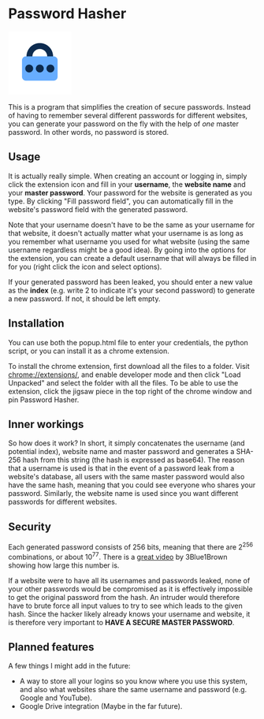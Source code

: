 # Password Hasher

![password hasher logo](images/icon128.png "Password Hasher")

This is a program that simplifies the creation of secure passwords. Instead of having to remember several different passwords for different websites, you can generate your password on the fly with the help of *one* master password. In other words, no password is stored.

## Usage

It is actually really simple. When creating an account or logging in, simply click the extension icon and fill in your **username**, the **website name** and your **master password**. Your password for the website is generated as you type. By clicking "Fill password field", you can automatically fill in the website's password field with the generated password.

Note that your username doesn't have to be the same as your username for that website, it doesn't actually matter what your username is as long as you remember what username you used for what website (using the same username regardless might be a good idea). By going into the options for the extension, you can create a default username that will always be filled in for you (right click the icon and select options).

If your generated password has been leaked, you should enter a new value as the **index** (e.g. write 2 to indicate it's your second password) to generate a new password. If not, it should be left empty.

## Installation

You can use both the popup.html file to enter your credentials, the python script, or you can install it as a chrome extension.

To install the chrome extension, first download all the files to a folder. Visit [chrome://extensions/](chrome://extensions/), and enable developer mode and then click "Load Unpacked" and select the folder with all the files. To be able to use the extension, click the jigsaw piece in the top right of the chrome window and pin Password Hasher.

## Inner workings

So how does it work? In short, it simply concatenates the username (and potential index), website name and master password and generates a SHA-256 hash from this string (the hash is expressed as base64). The reason that a username is used is that in the event of a password leak from a website's database, all users with the same master password would also have the same hash, meaning that you could see everyone who shares your password. Similarly, the website name is used since you want different passwords for different websites.

## Security

Each generated password consists of 256 bits, meaning that there are 2<sup>256</sup> combinations, or about 10<sup>77</sup>. There is a [great video](https://www.youtube.com/watch?v=S9JGmA5_unY) by 3Blue1Brown showing how large this number is.

If a website were to have all its usernames and passwords leaked, none of your other passwords would be compromised as it is effectively impossible to get the original password from the hash. An intruder would therefore have to brute force all input values to try to see which leads to the given hash. Since the hacker likely already knows your username and website, it is therefore very important to **HAVE A SECURE MASTER PASSWORD**.

## Planned features

A few things I might add in the future:

* A way to store all your logins so you know where you use this system, and also what websites share the same username and password (e.g. Google and YouTube).
* Google Drive integration (Maybe in the far future).
